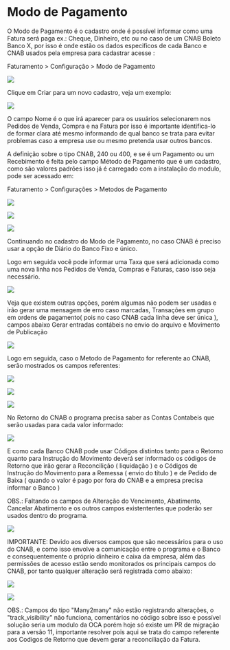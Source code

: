 # Modo de Pagamento

O Modo de Pagamento é o cadastro onde é possível informar como uma Fatura será paga ex.: Cheque, Dinheiro, etc ou no caso de um CNAB  Boleto Banco X, por isso é onde estão os dados especificos de cada Banco e CNAB usados pela empresa para cadastrar acesse :

Faturamento &gt; Configuração  &gt; Modo de Pagamento

![](../.gitbook/assets/image%20%28151%29.png)

Clique em Criar para um novo cadastro, veja um exemplo:

![](../.gitbook/assets/image%20%28198%29.png)

O campo Nome é o que irá aparecer para os usuários selecionarem nos Pedidos de Venda, Compra e na Fatura por isso é importante identifica-lo de formar clara até mesmo informando de qual banco se trata para evitar problemas caso a empresa use ou mesmo pretenda usar outros bancos.

A definição sobre o tipo CNAB, 240 ou 400, e se é um Pagamento ou um Recebimento é feita pelo campo Método de Pagamento que é um cadastro, como são valores padrões isso já é carregado com a instalação do modulo, pode ser acessado em:

Faturamento &gt; Configurações &gt; Metodos de Pagamento

![](../.gitbook/assets/image%20%28159%29.png)

![](../.gitbook/assets/image%20%28135%29.png)

![](../.gitbook/assets/image%20%28209%29.png)

Continuando no cadastro do Modo de Pagamento, no caso CNAB é preciso usar a opção de Diário do Banco Fixo e único.

Logo em seguida você pode informar uma Taxa que será adicionada como uma nova linha nos Pedidos de Venda, Compras e Faturas, caso isso seja necessário.

![](../.gitbook/assets/image%20%28182%29.png)

Veja que existem outras opções, porém algumas não podem ser usadas e irão gerar uma mensagem de erro caso marcadas, Transações em grupo em ordens de pagamento\( pois no caso CNAB cada linha deve ser única \), campos abaixo Gerar entradas contábeis no envio do arquivo e Movimento de Publicação

![](../.gitbook/assets/image%20%28155%29.png)

Logo em seguida, caso o Metodo de Pagamento for referente ao CNAB, serão mostrados os campos referentes:

![](../.gitbook/assets/image%20%28150%29.png)

![](../.gitbook/assets/image%20%28120%29.png)

![](../.gitbook/assets/image%20%28129%29.png)

No Retorno do CNAB o programa precisa saber as Contas Contabeis que serão usadas para cada valor informado:

![](../.gitbook/assets/image%20%28154%29.png)

E como cada Banco CNAB pode usar Códigos distintos tanto para o Retorno quanto para Instrução do Movimento deverá ser informado os códigos de Retorno que irão gerar a Reconcilição \( liquidação \) e o Códigos de Instrução do Movimento para a Remessa \( envio do título \) e de Pedido de Baixa \( quando o valor é pago por fora do CNAB e a empresa precisa informar o Banco \)

OBS.: Faltando os campos de Alteração do Vencimento, Abatimento, Cancelar Abatimento e os outros campos existententes que poderão ser usados dentro do programa.

![](../.gitbook/assets/image%20%28192%29.png)

IMPORTANTE: Devido aos diversos campos que são necessários para o uso do CNAB, e como isso envolve a comunicação entre o programa e o Banco e consequentemente o próprio dinheiro e caixa da empresa, além das permissões de acesso estão sendo monitorados os principais campos do CNAB, por tanto qualquer alteração será registrada como abaixo:

 

![](../.gitbook/assets/image%20%28105%29.png)

![](../.gitbook/assets/image%20%28165%29.png)

OBS.: Campos do tipo "Many2many" não estão registrando alterações, o "track\_visibility" não funciona, comentários no código sobre isso e possível solução seria um modulo da OCA porém hoje só existe um PR de migração para a versão 11, importante resolver pois aqui se trata do campo referente aos Codigos de Retorno que devem gerar a reconciliação da Fatura.





